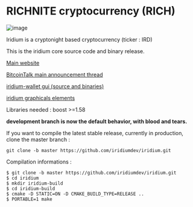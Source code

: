 # RICHNITE cryptocurrency (RICH)

![image](https://media.discordapp.net/attachments/589835363091087385/589837465100222464/Picture100000000.png?width=400&height=180)

Iridium is a cryptonight based cryptocurrency (ticker : IRD)

This is the iridium core source code and binary release.

[Main website](http://ird.cash)

[BitcoinTalk main announcement thread](https://bitcointalk.org/index.php?topic=2150442.0;all)

[iridium-wallet gui (source and binaries)](https://github.com/iridiumdev/Iridium-wallet)

[iridium graphicals elements](https://github.com/iridiumdev/iridium-graphics)


Libraries needed : boost >=1.58

**development branch is now the default behavior, with blood and tears.**

If you want to compile the latest stable release, currently in production, clone the master branch :
```
git clone -b master https://github.com/iridiumdev/iridium.git
```

Compilation informations : 
```
$ git clone -b master https://github.com/iridiumdev/iridium.git
$ cd iridium
$ mkdir iridium-build
$ cd iridium-build
$ cmake -D STATIC=ON -D CMAKE_BUILD_TYPE=RELEASE ..
$ PORTABLE=1 make
```
